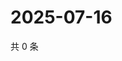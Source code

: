 # 2025-07-16

共 0 条

<!-- BEGIN ZHIHUVIDEO -->
<!-- 最后更新时间 Wed Jul 16 2025 10:56:08 GMT+0800 (China Standard Time) -->

<!-- END ZHIHUVIDEO -->
